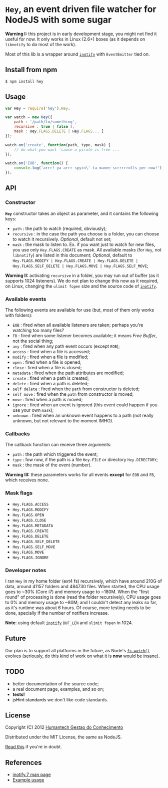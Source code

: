 # `Hey`, an event driven file watcher for NodeJS with some sugar

**Warning I:** this project is in early development stage, you might not find it useful for now. It only works in Linux (2.6+) boxes (as it depends on `libnotify` to do most of the work).

Most of this lib is a wrapper around [`inotify`](https://github.com/c4milo/node-inotify) with `EventEmitter` tied on.

## Install from npm
```
$ npm install hey
```

## Usage
```javascript
var Hey = require('hey').Hey;

var watch = new Hey({
	path : '/path/to/something',
	recursive : true | false [,
	mask : Hey.FLAGS.DELETE | Hey.FLAGS... ]
});

watch.on('create', function(path, type, mask) {
	// do what you want 'cause a pirate is free ...
});

watch.on('EOB', function() {
	console.log('arrr! ya arrr spyin\' ta manee scrrrrrolls per now!');
});
```
## API

### Constructor

**`Hey`** constructor takes an object as parameter, and it contains the following keys:

* `path` : the path to watch (required, obviously);
* `recursive` : in the case the path you choose is a folder, you can choose to watch it recursively. *Optional*, default not set;
* `mask` : the mask to listen to. Ex. if you want just to watch for new files, you use only `Hey.FLAGS.CREATE` as mask. All available masks (for `Hey`, not `libnotify`) are listed in this document; *Optional*, default to `Hey.FLAGS.MODIFY | Hey.FLAGS.CREATE | Hey.FLAGS.DELETE | Hey.FLAGS.SELF_DELETE | Hey.FLAGS.MOVE | Hey.FLAGS.SELF_MOVE`;


**Warning II:** activating `recursive` in a folder, you may run out of buffer (as it supports 1024 listeners). We do not plan to change this now as it required, on Linux, changing the `ulimit fopen` size and the source code of [`inotify`](https://github.com/c4milo/node-inotify).

### Available events

The following events are available for use (but, most of them only works with folders):

* `EOB` : fired when all available listeners are taken; perhaps you're watching too many files?
* `FB` : fired when some listener becomes available; it means *Free Buffer*, not the social thing;
* `any` : fired when any path event occurs (except `EOB`);
* `access` : fired when a file is accessed;
* `modify` : fired when a file is modified;
* `open` : fired when a file is opened;
* `close` : fired when a file is closed;
* `metadata` : fired when the path attributes are modified;
* `create` : fired when a path is created;
* `delete` : fired when a path is deleted;
* `self delete` : fired when the `path` from constructor is deleted;
* `self move` : fired when the `path` from constructor is moved;
* `move` : fired when a path is moved;
* `ignore` : fired when an event is ignored (this event could happen if you use your own `mask`);
* `unknown` : fired when an unknown event happens to a path (not really unknown, but not relevant to the moment IMHO).

### Callbacks

The callback function can receive three arguments:

* `path` : the path which triggered the event; 
* `type` : fow now, if the path is a file `Hey.FILE` or directory `Hey.DIRECTORY`;
* `mask` : the mask of the event (number).

**Warning III:** these parameters works for all events **except** for `EOB` and `FB`, which receives none.

### Mask flags

* `Hey.FLAGS.ACCESS`
* `Hey.FLAGS.MODIFY`
* `Hey.FLAGS.OPEN`
* `Hey.FLAGS.CLOSE`
* `Hey.FLAGS.METADATA`
* `Hey.FLAGS.CREATE`
* `Hey.FLAGS.DELETE`
* `Hey.FLAGS.SELF_DELETE`
* `Hey.FLAGS.SELF_MOVE`
* `Hey.FLAGS.MOVE`
* `Hey.FLAGS.IGNORE`

### Developer notes

I ran ``Hey`` in my home folder (ext4 fs) recursively, which have around 210G of data, around 41157 folders and 484730 files. When started, the CPU usage goes to ~30% (Core i7) and memory usage to ~180M. When the "first round" of processing is done (read the folder recursively), CPU usage goes to 0% and memory usage to ~80M; and I couldn't detect any leaks so far, as it's runtime was about 6 hours. Of course, more testing needs to be done, specially if the number of notifiers increase.

**Note**: using default [`inotify`](https://github.com/c4milo/node-inotify) `BUF_LEN` and `ulimit fopen` in 1024.

## Future

Our plan is to support all platforms in the future, as Node's [`fs.watch()`](http://nodejs.org/api/fs.html#fs_fs_watch_filename_options_listener) evolves (seriously, do this kind of work on what it is **now** would be insane).

## TODO

* better documentation of the source code;
* a real document page, examples, and so on;
* **tests!**
* ~~jsHint standards~~ we don't like code standards.

## License

Copyright (C) 2012 [Humantech Gestao do Conhecimento](https://www.humantech.com.br/)

Distributed under the MIT License, the same as NodeJS.

[Read this](https://github.com/humantech/hey/blob/master/LICENSE) if you're in doubt.

## References
* [inotify.7 man page](http://www.kernel.org/doc/man-pages/online/pages/man7/inotify.7.html)
* [Example usage](https://github.com/humantech/hey/blob/master/examples/directory.js)
